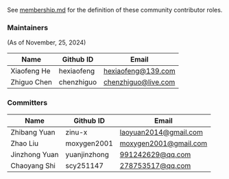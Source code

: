 See [membership.md](./membership.md) for the definition of these community contributor roles.

### Maintainers

(As of November, 25, 2024)

| Name        | Github ID  | Email                |
|-------------|------------|----------------------|
| Xiaofeng He | hexiaofeng | <hexiaofeng@139.com> |
| Zhiguo Chen | chenzhiguo | <chenzhiguo@live.com> |

### Committers

| Name          | Github ID    | Email                   |
|---------------|--------------|-------------------------|
| Zhibang Yuan  | zinu-x       | <laoyuan2014@gmail.com> |
| Zhao Liu      | moxygen2001  | <moxygen2001@gmail.com>      |
| Jinzhong Yuan | yuanjinzhong | <991242629@qq.com>      |
| Chaoyang Shi  | scy251147    | <278753517@qq.com>      |

